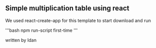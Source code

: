 ## Simple multiplication table using react

We used react-create-app for this template to start download and run

'''bash
  npm run-script first-time
'''

written by Idan
